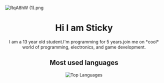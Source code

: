 ![RqA8hW (1).png](https://github.com/user-attachments/assets/3e17bb9a-6aea-4650-ab5f-8921aa99c042)
<h1 align="center">Hi I am Sticky</h1>

<p align="center">I am a 13 year old student.I'm programming for 5 years.join me on *cool* world of programming, electronics, and game development.</p>

<h2 align="center">Most used languages </h2>
<p align="center"> <img align="center" src="https://github-readme-stats.vercel.app/api/top-langs?username=StickyCoolDev&show_icons=true&locale=en&layout=compact&theme=radical" alt="Top Languages" /> </p>